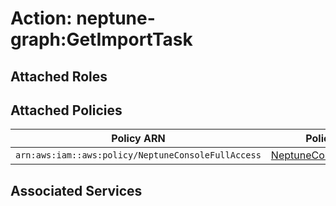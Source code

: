 # Action: neptune-graph:GetImportTask

## Attached Roles

## Attached Policies

| Policy ARN | Policy Name |
|------------|-------------|
| `arn:aws:iam::aws:policy/NeptuneConsoleFullAccess` | [NeptuneConsoleFullAccess](../policies.md#neptuneconsolefullaccess) |

## Associated Services

